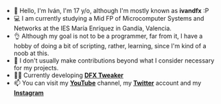 - 👋 Hello, I'm Iván, I'm 17 y/o, although I'm mostly known as **ivandfx** :P
- 💻 I am currently studying a Mid FP of Microcomputer Systems and Networks at the IES María Enríquez in Gandía, Valencia.
- 👌 Although my goal is not to be a programmer, far from it, I have a hobby of doing a bit of scripting, rather, learning, since I'm kind of a noob at this.
- 🤔 I don't usually make contributions beyond what I consider necessary for my projects.
- 👨‍💻 Currently developing [**DFX Tweaker**](https://github.com/ivandfx/DFXTweaker)
- 📫 You can visit my [**YouTube**](https://youtube.com/ivandfx) channel, my [**Twitter**](https://twitter.com/ivandfx) account and my [ **Instagram**](https://instagram.com/ivandfx)
